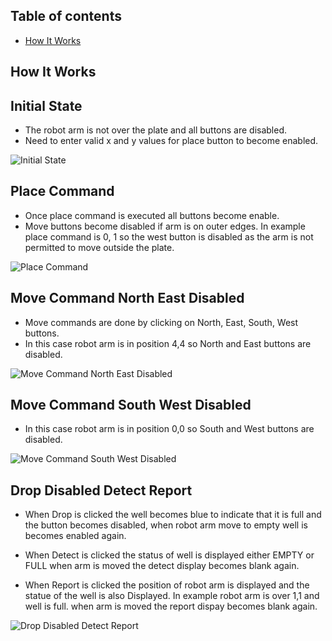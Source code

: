 ## Table of contents

-   [How It Works](#screenshots)


## How It Works

## Initial State

- The robot arm is not over the plate and all buttons are disabled.
- Need to enter valid x and y values for place button to become enabled.

![Initial State](initial_state.jpg)

## Place Command

- Once place command is executed all buttons become enable.
- Move buttons become disabled if arm is on outer edges. In example place command is 0, 1 so the west button is disabled as the arm is not permitted to move outside the plate.

![Place Command](place_command.jpg)

## Move Command North East Disabled

- Move commands are done by clicking on North, East, South, West buttons.
- In this case robot arm is in position 4,4 so North and East buttons are disabled.

![Move Command North East Disabled](move_nort_east_disabled.jpg)

## Move Command South West Disabled

- In this case robot arm is in position 0,0 so South and West buttons are disabled.

![Move Command South West Disabled](move_south_west_disabled.jpg)

## Drop Disabled Detect Report

- When Drop is clicked the well becomes blue to indicate that it is full and the button becomes disabled, when robot arm move to empty well is becomes enabled again.

- When Detect is clicked the status of well is displayed either EMPTY or FULL when arm is moved the detect display becomes blank again.

- When Report is clicked the position of robot arm is displayed and the statue of the well is also Displayed. In example robot arm is over 1,1 and well is full. when arm is moved the report dispay becomes blank again.

![Drop Disabled Detect Report](drop_diabled_detect_report.jpg)


